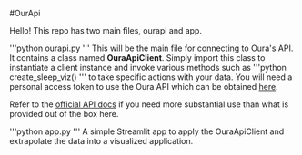 #OurApi

Hello! This repo has two main files, ourapi and app. 

'''python
ourapi.py
'''
This will be the main file for connecting to Oura's API. It contains a class named __OuraApiClient__.
Simply import this class to instantiate a client instance and invoke various methods such as 
'''python
create_sleep_viz()
'''
to take specific actions with your data. You will need a personal access token to use the Oura API which 
can be obtained [here](https://cloud.ouraring.com/personal-access-tokens).

Refer to the [official API docs](https://cloud.ouraring.com/docs) if you need more substantial use than what is provided out of the box here.


'''python
app.py
'''
A simple Streamlit app to apply the OuraApiClient and extrapolate the data into a visualized application.


